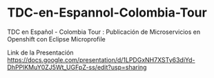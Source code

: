 # TDC-en-Espannol-Colombia-Tour
TDC en Español - Colombia Tour : Publicación de Microservicios en Openshift con Eclipse Microprofile

Link de la Presentación https://docs.google.com/presentation/d/1LPDGxNH7XSTy63diYd-DhPPlKMuY0ZJ5Wt_UGFpZ-ss/edit?usp=sharing 
